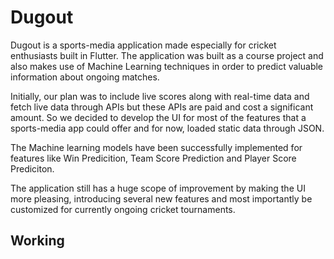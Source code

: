 # Dugout

Dugout is a sports-media application made especially for cricket enthusiasts built in Flutter. The application was built as a course project and also makes use of Machine Learning techniques in order to predict valuable information about ongoing matches. 

Initially, our plan was to include live scores along with real-time data and fetch live data through APIs but these APIs are paid and cost a significant amount. So we decided to develop the UI for most of 
the features that a sports-media app could offer and for now, loaded static data through JSON. 

The Machine learning models have been successfully implemented for features like Win Predicition, Team Score Prediction and Player Score Prediciton.

The application still has a huge scope of improvement by making the UI more pleasing, introducing several new features and most importantly be customized for currently ongoing cricket tournaments. 

## Working




